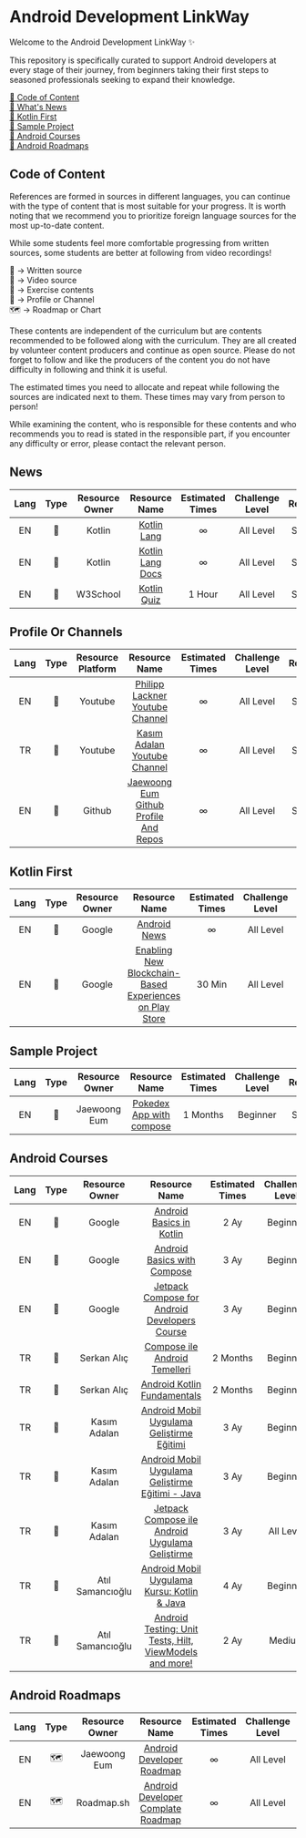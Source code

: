 # Android Development LinkWay

Welcome to the Android Development LinkWay ✨

This repository is specifically curated to support Android developers at every stage of their journey, from beginners taking their first steps to seasoned professionals seeking to expand their knowledge.

[📌  Code of Content](#cc) <br>
[📌  What's News](#ne) <br>
[📌  Kotlin First](#kf) <br>
[📌  Sample Project](#sp) <br>
[📌  Android Courses](#co) <br>
[📌  Android Roadmaps](#rm) <br>

## <a name="cc"></a>Code of Content

References are formed in sources in different languages, you can continue with the type of content that is most suitable for your progress. It is worth noting that we recommend you to prioritize foreign language sources for the most up-to-date content.

While some students feel more comfortable progressing from written sources, some students are better at following from video recordings!

📑 -> Written source <br>
🎥 -> Video source <br>
📝 -> Exercise contents <br>
👤 -> Profile or Channel <br>
🗺️ -> Roadmap or Chart <br>

These contents are independent of the curriculum but are contents recommended to be followed along with the curriculum. They are all created by volunteer content producers and continue as open source. Please do not forget to follow and like the producers of the content you do not have difficulty in following and think it is useful.

The estimated times you need to allocate and repeat while following the sources are indicated next to them. These times may vary from person to person!

While examining the content, who is responsible for these contents and who recommends you to read is stated in the responsible part, if you encounter any difficulty or error, please contact the relevant person.


## <a name="ne"></a> News

|Lang|Type  |Resource Owner |         Resource Name          |  Estimated Times |Challenge Level |Responsible |
|:--:|:-----:|:-----:|:-------------------------------------:|:--------------:|:-------------:|:---------------------:|
|EN  |📑     |Kotlin | [Kotlin Lang](https://kotlinlang.org/)                                                        |∞        |All Level  | Serkan Alıç          |
|EN  |📑     |Kotlin | [Kotlin Lang Docs](https://kotlinlang.org/docs/home.html)                                                        |∞        |All Level  | Serkan Alıç          |
|EN  |📝     |W3School | [Kotlin Quiz](https://www.w3schools.com/kotlin/kotlin_quiz.php)                                                        |1 Hour        |All Level  | Serkan Alıç          |

## <a name="ne"></a> Profile Or Channels

|Lang|Type  |Resource Platform |         Resource Name          |  Estimated Times |Challenge Level |Responsible |
|:--:|:-----:|:-----:|:-------------------------------------:|:--------------:|:-------------:|:---------------------:|
|EN  |👤     |Youtube | [Philipp Lackner Youtube Channel](https://www.youtube.com/@PhilippLackner/featured)                                                        |∞        |All Level  | Serkan Alıç          |
|TR  |👤     |Youtube | [Kasım Adalan Youtube Channel](https://www.youtube.com/@kasimadalan)                                                        |∞        |All Level  | Serkan Alıç          |
|EN  |👤     |Github | [Jaewoong Eum Github Profile And Repos](https://github.com/skydoves)                                                        |∞        |All Level  | Serkan Alıç          |



## <a name="kf"></a> Kotlin First

|Lang|Type  |Resource Owner |         Resource Name          |  Estimated Times |Challenge Level |Responsible |
|:--:|:-----:|:-----:|:-------------------------------------:|:--------------:|:-------------:|:---------------------:|
|EN  |📑     |Google | [Android News](https://developer.android.com/news)                                                        |∞        |All Level  | Serkan Alıç          |
|EN  |📑     |Google | [Enabling New Blockchain-Based Experiences on Play Store](https://android-developers.googleblog.com/2023/07/new-blockchain-based-content-opportunities-google-play.html)   |30 Min        |All Level  | Serkan Alıç          |

## <a name="sp"></a> Sample Project
                                                   
|Lang|Type  |Resource Owner |         Resource Name          |  Estimated Times |Challenge Level |Responsible |
|:--:|:-----:|:-----:|:-------------------------------------:|:--------------:|:-------------:|:---------------------:|
|EN  |📑     |Jaewoong Eum | [Pokedex App with compose](https://github.com/skydoves/Pokedex)                                                        |1 Months        |Beginner  | Serkan Alıç          |

## <a name="co"></a> Android Courses
                                                   
|Lang|Type  |Resource Owner |         Resource Name          |  Estimated Times |Challenge Level |Responsible |
|:--:|:-----:|:-----:|:-------------------------------------:|:--------------:|:-------------:|:---------------------:|
|EN  |📑     |Google | [Android Basics in Kotlin](https://developer.android.com/courses/android-basics-kotlin/course)                                                        |2 Ay        |Beginner  | Serkan Alıç          |
|EN  |📑     |Google | [Android Basics with Compose](https://developer.android.com/courses/android-basics-compose/course)                                                        |3 Ay        |Beginner  | Serkan Alıç          |
|EN  |📑     |Google | [Jetpack Compose for Android Developers Course](https://developer.android.com/courses/jetpack-compose/course)                                                        |3 Ay        |Beginner  | Serkan Alıç          |
|TR  |📑     |Serkan Alıç | [Compose ile Android Temelleri](https://github.com/serkanalc/Android-Basics-with-Compose-TR)                                                        |2 Months        |Beginner  | Serkan Alıç          |
|TR  |📑     |Serkan Alıç | [Android Kotlin Fundamentals](https://github.com/serkanalc/Android-Kotlin-Fundamentals)                                                        |2 Months        |Beginner  | Serkan Alıç          |
|TR  |🎥     |Kasım Adalan | [Android Mobil Uygulama Geliştirme Eğitimi](https://www.udemy.com/course/android-mobil-uygulama-gelistirme-egitimi-kotlin/)                                                        |3 Ay        |Beginner  | Serkan Alıç          |
|TR  |🎥     |Kasım Adalan | [Android Mobil Uygulama Geliştirme Eğitimi - Java](https://www.udemy.com/course/android-mobil-uygulama-gelistirme-egitimi-java/)                                                             |3 Ay           |Beginner | Serkan Alıç          |
|TR  |🎥     |Kasım Adalan | [Jetpack Compose ile Android Uygulama Geliştirme](https://www.udemy.com/course/jetpack-compose-ile-android-uygulama-gelistirme-kursu/)                                                             |3 Ay           |All Level | Serkan Alıç          |  
|TR  |🎥     |Atıl Samancıoğlu | [Android Mobil Uygulama Kursu: Kotlin & Java](https://www.udemy.com/course/android-o-mobil-uygulama-dersi-kotlin-java/)                                                             |4 Ay           |Beginner | Serkan Alıç          |
|TR  |🎥     |Atıl Samancıoğlu | [Android Testing: Unit Tests, Hilt, ViewModels and more!](https://www.udemy.com/course/android-testing/)                                                             |2 Ay           |Medium | Serkan Alıç          |  



## <a name="rm"></a> Android Roadmaps

|Lang|Type  |Resource Owner |         Resource Name          |  Estimated Times |Challenge Level |Responsible |
|:--:|:-----:|:-----:|:-------------------------------------:|:--------------:|:-------------:|:---------------------:|
|EN  |🗺️     |Jaewoong Eum | [Android Developer Roadmap](https://github.com/skydoves/android-developer-roadmap)                                                        |∞        |All Level  | Serkan Alıç          |
|EN  |🗺️     |Roadmap.sh | [Android Developer Complate Roadmap](https://roadmap.sh/android)                                                        |∞        |All Level  | Serkan Alıç          |
